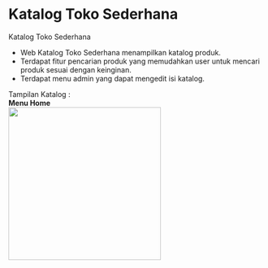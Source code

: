 # Katalog Toko Sederhana
<p>Katalog Toko Sederhana</p>

- Web Katalog Toko Sederhana menampilkan katalog produk. 
- Terdapat fitur pencarian produk yang memudahkan user untuk mencari produk sesuai dengan keinginan. 
- Terdapat menu admin yang dapat mengedit isi katalog.

Tampilan Katalog :
<br>
<b>Menu Home<b><br>
<img height="300cm" src="https://user-images.githubusercontent.com/74144537/173869710-4abbef12-43e1-4151-9fe1-155e4223b91b.png"/>

